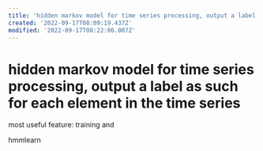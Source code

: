 ```yaml
---
title: 'hidden markov model for time series processing, output a label as such for each element in the time series'
created: '2022-09-17T08:09:19.437Z'
modified: '2022-09-17T08:22:06.007Z'
---
```


# hidden markov model for time series processing, output a label as such for each element in the time series

most useful feature:
training and 

hmmlearn
